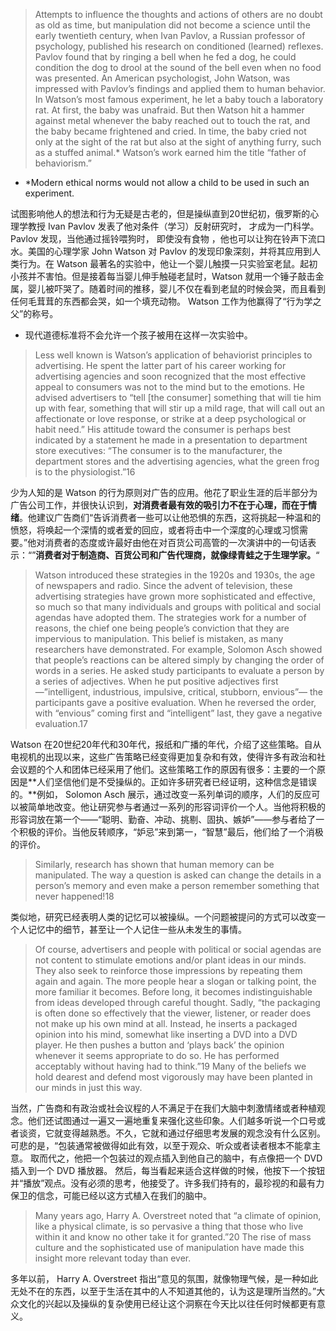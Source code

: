 > Attempts to influence the thoughts and actions of others are no doubt as old as time, but manipulation did not become a  science until the early twentieth century, when Ivan Pavlov, a Russian professor of psychology, published his research on  conditioned \(learned\) reflexes. Pavlov found that by ringing a bell when he fed a dog, he could condition the dog to drool at the sound of the bell even when no food was presented. An American psychologist, John Watson, was impressed with Pavlov’s  findings and applied them to human behavior. In Watson’s most famous experiment, he let a baby touch a laboratory rat. At  first, the baby was unafraid. But then Watson hit a hammer against metal whenever the baby reached out to touch the rat, and  the baby became frightened and cried. In time, the baby cried not only at the sight of the rat but also at the sight of anything  furry, such as a stuffed animal.\* Watson’s work earned him the title “father of behaviorism.”

* \*Modern ethical norms would not allow a child to be used in such an experiment.

试图影响他人的想法和行为无疑是古老的，但是操纵直到20世纪初，俄罗斯的心理学教授 Ivan Pavlov 发表了他对条件（学习）反射研究时， 才成为一门科学。 Pavlov 发现，当他通过摇铃喂狗时， 即使没有食物 ，他也可以让狗在铃声下流口水。美国的心理学家 John Watson 对 Pavlov 的发现印象深刻，并将其应用到人类行为。在 Watson 最著名的实验中，他让一个婴儿触摸一只实验室老鼠。起初小孩并不害怕。但是接着每当婴儿伸手触碰老鼠时，Watson 就用一个锤子敲击金属，婴儿被吓哭了。随着时间的推移，婴儿不仅在看到老鼠的时候会哭，而且看到任何毛茸茸的东西都会哭，如一个填充动物。 Watson 工作为他赢得了“行为学之父”的称号。

* 现代道德标准将不会允许一个孩子被用在这样一次实验中。

> Less well known is Watson’s application of behaviorist principles to advertising. He spent the latter part of his career working  for advertising agencies and soon recognized that the most effective appeal to consumers was not to the mind but to the emotions. He advised advertisers to “tell \[the consumer\] something that will tie him up with fear,  something that will stir up a mild rage, that will call out an affectionate or love response, or strike at a deep psychological or  habit need.” His attitude toward the consumer is perhaps best indicated by a statement he made in a presentation to  department store executives: “The consumer is to the manufacturer, the department stores and the advertising agencies, what  the green frog is to the physiologist.”16

少为人知的是 Watson 的行为原则对广告的应用。他花了职业生涯的后半部分为广告公司工作，并很快认识到，**对消费者最有效的吸引力不在于心理，而在于情绪**。他建议广告商们“告诉消费者一些可以让他恐惧的东西，这将挑起一种温和的愤怒，将唤起一个深情的或者爱的回应，或者将击中一个深度的心理或习惯需要。”他对消费者的态度或许最好由他在对百货公司高管的一次演讲中的一句话表示：“”**消费者对于制造商、百货公司和广告代理商，就像绿青蛙之于生理学家。**“

> Watson introduced these strategies in the 1920s and 1930s, the age of newspapers and radio. Since the advent of television,  these advertising strategies have grown more sophisticated and effective, so much so that many individuals and groups with  political and social agendas have adopted them. The strategies work for a number of reasons, the chief one being people’s  conviction that they are impervious to manipulation. This belief is mistaken, as many researchers have demonstrated. For  example, Solomon Asch showed that people’s reactions can be altered simply by changing the order of words in a series. He  asked study participants to evaluate a person by a series of adjectives. When he put positive adjectives first—”intelligent,  industrious, impulsive, critical, stubborn, envious”— the participants gave a positive evaluation. When he reversed the order, with “envious” coming first and “intelligent” last, they gave a negative evaluation.17

Watson 在20世纪20年代和30年代，报纸和广播的年代，介绍了这些策略。自从电视机的出现以来，这些广告策略已经变得更加复杂和有效，使得许多有政治和社会议题的个人和团体已经采用了他们。这些策略工作的原因有很多：主要的一个原因是**人们坚信他们是不受操纵的。正如许多研究者已经证明，这种信念是错误的。**例如， Solomon Asch 展示，通过改变一系列单词的顺序，人们的反应可以被简单地改变。他让研究参与者通过一系列的形容词评价一个人。当他将积极的形容词放在第一个——“聪明、勤奋、冲动、挑剔、固执、嫉妒”——参与者给了一个积极的评价。当他反转顺序，“妒忌”来到第一，“智慧”最后，他们给了一个消极的评价。

> Similarly, research has shown that human memory can be manipulated. The way a question is asked can change the details in  a person’s memory and even make a person remember something that never happened!18

类似地，研究已经表明人类的记忆可以被操纵。一个问题被提问的方式可以改变一个人记忆中的细节，甚至让一个人记住一些从未发生的事情。

> Of course, advertisers and people with political or social agendas are not content to stimulate emotions and\/or plant ideas in  our minds. They also seek to reinforce those impressions by repeating them again and again. The more people hear a slogan  or talking point, the more familiar it becomes. Before long, it becomes indistinguishable from ideas developed through careful  thought. Sadly, “the packaging is often done so effectively that the viewer, listener, or reader does not make up his own mind at  all. Instead, he inserts a packaged opinion into his mind, somewhat like inserting a DVD into a DVD player. He then pushes a  button and ‘plays back’ the opinion whenever it seems appropriate to do so. He has performed acceptably without having had  to think.”19 Many of the beliefs we hold dearest and defend most vigorously may have been planted in our minds in just this  way.

当然，广告商和有政治或社会议程的人不满足于在我们大脑中刺激情绪或者种植观念。他们还试图通过一遍又一遍地重复来强化这些印象。人们越多听说一个口号或者谈资，它就变得越熟悉。不久，它就和通过仔细思考发展的观念没有什么区别。可悲的是，“包装通常被做得如此有效，以至于观众、听众或者读者根本不能拿主意。 取而代之，他把一个包装过的观点插入到他自己的脑中，有点像把一个 DVD 插入到一个 DVD 播放器。 然后，每当看起来适合这样做的时候，他按下一个按钮并“播放”观点。没有必须的思考，他接受了。许多我们持有的，最珍视的和最有力保卫的信念，可能已经以这方式植入在我们的脑中。

> Many years ago, Harry A. Overstreet noted that “a climate of opinion, like a physical climate, is so pervasive a thing that those  who live within it and know no other take it for granted.”20 The rise of mass culture and the sophisticated use of manipulation  have made this insight more relevant today than ever.

多年以前， Harry A. Overstreet 指出“意见的氛围，就像物理气候，是一种如此无处不在的东西，以至于生活在其中的人不知道其他的，认为这是理所当然的。”大众文化的兴起以及操纵的复杂使用已经让这个洞察在今天比以往任何时候都更有意义。

